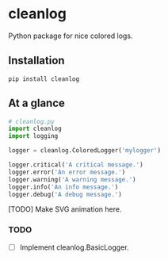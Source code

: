 # cleanlog

Python package for nice colored logs.

## Installation

```shell
pip install cleanlog
```

## At a glance

```python
# cleanlog.py
import cleanlog
import logging

logger = cleanlog.ColoredLogger('mylogger')

logger.critical('A critical message.')
logger.error('An error message.')
logger.warning('A warning message.')
logger.info('An info message.')
logger.debug('A debug message.')
```

[TODO] Make SVG animation here.

### TODO

- [ ] Implement cleanlog.BasicLogger.

